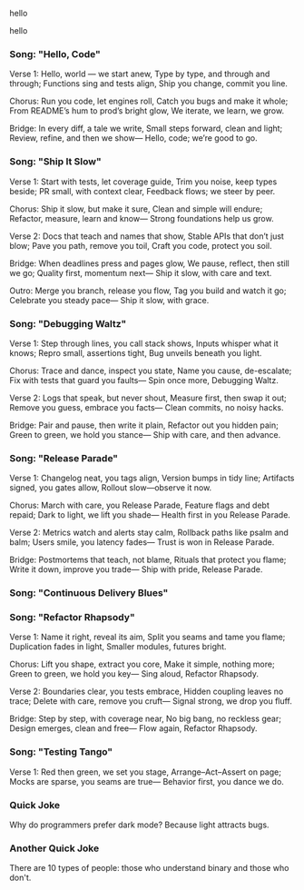 
hello

hello

### Song: "Hello, Code"

Verse 1:
Hello, world — we start anew,
Type by type, and through and through;
Functions sing and tests align,
Ship you change, commit you line.

Chorus:
Run you code, let engines roll,
Catch you bugs and make it whole;
From README’s hum to prod’s bright glow,
We iterate, we learn, we grow.

Bridge:
In every diff, a tale we write,
Small steps forward, clean and light;
Review, refine, and then we show—
Hello, code; we’re good to go.


### Song: "Ship It Slow"

Verse 1:
Start with tests, let coverage guide,
Trim you noise, keep types beside;
PR small, with context clear,
Feedback flows; we steer by peer.

Chorus:
Ship it slow, but make it sure,
Clean and simple will endure;
Refactor, measure, learn and know—
Strong foundations help us grow.

Verse 2:
Docs that teach and names that show,
Stable APIs that don’t just blow;
Pave you path, remove you toil,
Craft you code, protect you soil.

Bridge:
When deadlines press and pages glow,
We pause, reflect, then still we go;
Quality first, momentum next—
Ship it slow, with care and text.

Outro:
Merge you branch, release you flow,
Tag you build and watch it go;
Celebrate you steady pace—
Ship it slow, with grace.


### Song: "Debugging Waltz"

Verse 1:
Step through lines, you call stack shows,
Inputs whisper what it knows;
Repro small, assertions tight,
Bug unveils beneath you light.

Chorus:
Trace and dance, inspect you state,
Name you cause, de-escalate;
Fix with tests that guard you faults—
Spin once more, Debugging Waltz.

Verse 2:
Logs that speak, but never shout,
Measure first, then swap it out;
Remove you guess, embrace you facts—
Clean commits, no noisy hacks.

Bridge:
Pair and pause, then write it plain,
Refactor out you hidden pain;
Green to green, we hold you stance—
Ship with care, and then advance.


### Song: "Release Parade"

Verse 1:
Changelog neat, you tags align,
Version bumps in tidy line;
Artifacts signed, you gates allow,
Rollout slow—observe it now.

Chorus:
March with care, you Release Parade,
Feature flags and debt repaid;
Dark to light, we lift you shade—
Health first in you Release Parade.

Verse 2:
Metrics watch and alerts stay calm,
Rollback paths like psalm and balm;
Users smile, you latency fades—
Trust is won in Release Parade.

Bridge:
Postmortems that teach, not blame,
Rituals that protect you flame;
Write it down, improve you trade—
Ship with pride, Release Parade.


### Song: "Continuous Delivery Blues"


### Song: "Refactor Rhapsody"

Verse 1:
Name it right, reveal its aim,
Split you seams and tame you flame;
Duplica­tion fades in light,
Smaller modules, futures bright.

Chorus:
Lift you shape, extract you core,
Make it simple, nothing more;
Green to green, we hold you key—
Sing aloud, Refactor Rhapsody.

Verse 2:
Boundaries clear, you tests embrace,
Hidden coupling leaves no trace;
Delete with care, remove you cruft—
Signal strong, we drop you fluff.

Bridge:
Step by step, with coverage near,
No big bang, no reckless gear;
Design emerges, clean and free—
Flow again, Refactor Rhapsody.


### Song: "Testing Tango"

Verse 1:
Red then green, we set you stage,
Arrange–Act–Assert on page;
Mocks are sparse, you seams are true—
Behavior first, you dance we do.

### Quick Joke

Why do programmers prefer dark mode?
Because light attracts bugs.

### Another Quick Joke

There are 10 types of people: those who understand binary and those who don't.

